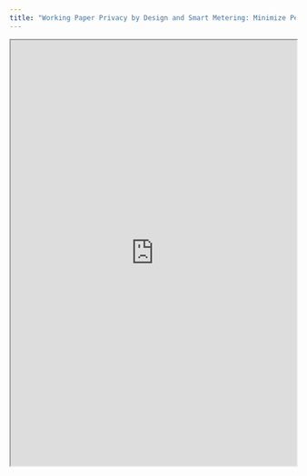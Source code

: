 ```yaml
---
title: "Working Paper Privacy by Design and Smart Metering: Minimize Personal Information to Maintain Privacy"
---
```



<iframe height="750" width="100%" src="https://ewelton.github.io/ktest/wiki.html#Working%20Paper%20Privacy%20by%20Design%20and%20Smart%20Metering:%20Minimize%20Personal%20Information%20to%20Maintain%20Privacy"></iframe>
